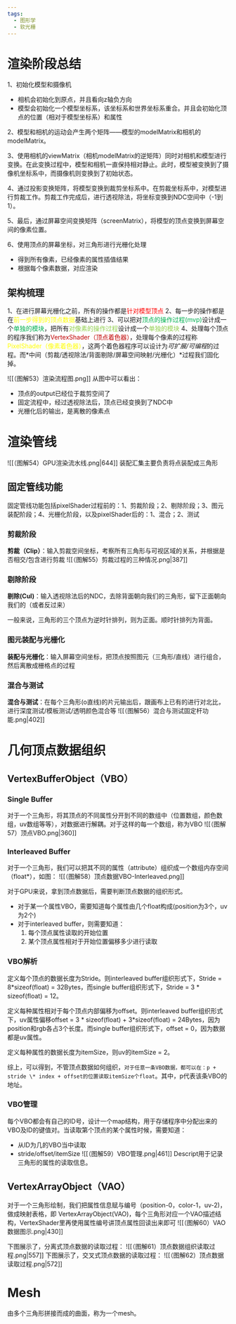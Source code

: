 ```yaml
---
tags:
  - 图形学
  - 软光栅
---
```

# 渲染阶段总结

1、初始化模型和摄像机
- 相机会初始化到原点，并且看向z轴负方向
- 模型会初始化一个模型坐标系，该坐标系和世界坐标系重合。并且会初始化顶点的位置（相对于模型坐标系）和属性

2、模型和相机的运动会产生两个矩阵——模型的modelMatrix和相机的modelMatrix。

3、使用相机的viewMatrix（相机modelMatrix的逆矩阵）同时对相机和模型进行变换。在此变换过程中，模型和相机一直保持相对静止。此时，模型被变换到了摄像机坐标系中，而摄像机则变换到了初始状态。

4、通过投影变换矩阵，将模型变换到裁剪坐标系中。在剪裁坐标系中，对模型进行剪裁工作。剪裁工作完成后，进行透视除法，将坐标变换到NDC空间中（-1到1）。

5、最后，通过屏幕空间变换矩阵（screenMatrix），将模型的顶点变换到屏幕空间的像素位置。

6、使用顶点的屏幕坐标，对三角形进行光栅化处理
- 得到所有像素，已经像素的属性插值结果
- 根据每个像素数据，对应渲染

## 架构梳理

1、在进行屏幕光栅化之前，所有的操作都是<font color="#ff0000">针对模型顶点</font>
2、每一步的操作都是在<font color="#ffff00">前一步得到的顶点数据</font>基础上进行
3、可以把对<font color="#00b050">顶点的操作过程(mvp)</font>设计成一个<font color="#00b050">单独的模块</font>，把所有<font color="#92d050">对像素的操作过程</font>设计成一个<font color="#92d050">单独的模块</font>
4、处理每个顶点的程序我们称为<font color="#c00000">VertexShader（顶点着色器）</font>，处理每个像素的过程称<font color="#ffff00">PixelShader（像素着色器）</font>，这两个着色器程序可以设计为*可扩展/可编程*的过程。而*中间（剪裁/透视除法/背面剔除/屏幕空间映射/光栅化）*过程我们固化掉。

![[（图解53）渲染流程图.png]]
从图中可以看出：
- 顶点的output已经位于裁剪空间了
- 固定流程中，经过透视除法后，顶点已经变换到了NDC中
- 光栅化后的输出，是离散的像素点

# 渲染管线

![[（图解54）GPU渲染流水线.png|644]]
装配汇集主要负责将点装配成三角形

## 固定管线功能

固定管线功能包括pixelShader过程前的：1、剪裁阶段；2、剔除阶段；3、图元装配阶段；4、光栅化阶段，以及pixelShader后的：1、混合；2、测试

### 剪裁阶段

**剪裁（Clip）**：输入剪裁空间坐标，考察所有三角形与可视区域的关系，并根据是否相交/包含进行剪裁
![[（图解55）剪裁过程的三种情况.png|387]]

### 剔除阶段

**剔除(Cul)**：输入透视除法后的NDC，去除背面朝向我们的三角形，留下正面朝向我们的（或者反过来）

一般来说，三角形的三个顶点为逆时针排列，则为正面。顺时针排列为背面。

### 图元装配与光栅化

**装配与光栅化**：输入屏幕空间坐标，把顶点按照图元（三角形/直线）进行组合，然后离散成栅格点的过程

### 混合与测试

**混合与测试**：在每个三角形(o直线)的片元输出后，跟画布上已有的进行对北比，进行深度测试/模板测试/透明颜色混合等
![[（图解56）混合与测试固定杆功能.png|402]]

# 几何顶点数据组织

## VertexBufferObject（VBO）

### Single Buffer

对于一个三角形，将其顶点的不同属性分开到不同的数组中（位置数组，颜色数组，uv数组等等），对数据进行解耦。对于这样的每一个数组，称为VBO
![[（图解57）顶点VBO.png|360]]

### Interleaved Buffer

对于一个三角形，我们可以把其不同的属性（attribute）组织成一个数组内存空间（float*），如图：
![[（图解58）顶点数据VBO-Interleaved.png]]

对于GPU来说，拿到顶点数据后，需要判断顶点数据的组织形式。
- 对于某一个属性VBO，需要知道每个属性由几个float构成(position为3个，uv为2个)
- 对于interleaved buffer，则需要知道：
	1. 每个顶点属性读取的开始位置
	2. 某个顶点属性相对于开始位置偏移多少进行读取

### VBO解析

定义每个顶点的数据长度为Stride。则interleaved buffer组织形式下，Stride = 8\*sizeof(float) = 32Bytes，而single buffer组织形式下，Stride = 3 \* sizeof(float) = 12。

定义每种属性相对于每个顶点内部偏移为offset。则interleaved buffer组织形式下，uv属性偏移offset = 3 \* sizeof(float) + 3\*sizeof(float) = 24Bytes，因为position和rgb各占3个长度。而single buffer组织形式下，offset = 0，因为数据都是uv属性。

定义每种属性的数据长度为itemSize，则uv的itemSize = 2。

综上，可以得到，不管顶点数据如何组织，`对于任意一条VBO数据，都可以在：p + stride \* index + offset的位置读取itemSize个float`。其中，p代表该条VBO的地址。

### VBO管理

每个VBO都会有自己的ID号，设计一个map结构，用于存储程序中分配出来的VBO及ID的键值对。当读取第个顶点的某个属性时候，需要知道：
- 从ID为几的VBO当中读取
- stride/offset/itemSize
![[（图解59）VBO管理.png|461]]
Descript用于记录三角形的属性的读取信息。

## VertexArrayObject（VAO）

对于一个三角形绘制，我们把属性信息赋与编号（position-0，color-1，uv-2)，做成映射表格，即
VertexArrayObject(VAO)，每个三角形对应一个VAO描述结构，VertexShader里再使用属性编号讲顶点属性回读出来即可
![[（图解60）VAO数据图示.png|430]]

下图展示了，分离式顶点数据的读取过程：
![[（图解61）顶点数据组织读取过程.png|557]]
下图展示了，交叉式顶点数据的读取过程：
![[（图解62）顶点数据读取过程.png|572]]



# Mesh

由多个三角形拼接而成的曲面，称为一个mesh。